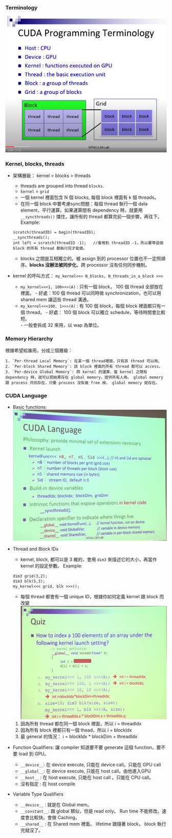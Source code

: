 


### Terminology
![terms](./imgs/terms.png)

### Kernel, blocks, threads
* 架構層級： kernel > blocks > threads
    - threads are grouped into thread `blocks`.
    - `kernel` = `grid`
    - 一個 kernel 裡面包含 N 個 blocks, 每個 block 裡面有 k 個 threads。
    - 在同一個 block 中要考慮sync問題：每個 thread 執行一個 data element，平行運算。如果運算間有 dependency 時，就要用 `__syncthreads()` 擋住，讓所有的 thread 都算完前一個步驟，再往下。 Example: 
    ```
    scratch(threadID) = begin(threadID);
    __syncthreads();
    int left = scratch(threadID -1);   //會用到 threadID -1，所以要等這個 block 的所有 thread 都執行完才能做。
    ```
    - blocks 之間是互相獨立的。被 assign 到的 processor 位置也不一定照順序。**blocks 沒辦法被同步化**，跨 processor 沒有任何同步機制。

* kernel 的呼叫方式： `my_kernel<<< N_blocks, N_threads_in_a_block >>>`
  - `my_kernel<<<1, 100>>>(A)` : 只有一個 block， 100 個 thread 全部放在裡面。
        - 好處：100 個 thread 可以同時做 synchronization，也可以用 shared mem 讓這些 thread 溝通。
  - `my_kernel<<<100, 1>>>(A)` : 有 100 個 block，每個 block 裡面都只有一個 thread。
        - 好處： 100 個 block 可以獨立 schedule，等待時間會比較短。  
        - 一般會拆成 32 來用，以 wap 為單位。


### Memory Hierarchy
根據希望給誰用，分成三個層級：

    1. `Per-thread Local Memory`: 在某一個 thread裡面，只有該 thread 可以用。
    2. `Per-block Shared Memory`: 該 block 裡面的所有 thread 都可以 access。
    3. `Per-device Global Memory`: 跨 kernel 的運算、當 kernel 之間有 dependency 時，就可以把結果存在 global memory，提供所有人用。 global memory 跟 process 共同存在，只要 process 沒有被 free 掉， global memory 就存在。


### CUDA Language
* Basic functions:
![func](./imgs/func.png)

* Thread and Block IDs
    - kernel, block, 都可以是 3 維的，會用 `dim3` 來描述它的大小，再當作 kernel 的設定參數。
    Example:
    ```
    dim3 grid(3,2);
    dim3 blk(5,3);
    my_kernel<<< grid, blk >>>();
    ```
    -  每個 thread 都會有一個 unique ID，根據你如何定義 kernel 跟 block 而改變
    ![threadID](./imgs/threadID.png)
    1. 因為所有 thread 都在同一個 block 裡面，所以 i = threadIdx
    2. 因為所有 block 裡都只有一個 thead，所以 i = blockIdx
    3. 最 general 的情況： i = blockIdx * blockDim + threadIdx


* Function Qualifiers:
讓 compiler 知道要不要 generate 這個 function，要不要 load 到 GPU。

    - `__device__`: 在 device execute, 只能在 device call。只能在 GPU call
    - `__global__`: 在 device execute, 只能在 host call。由他進入GPU
    - `__host__`  : 在 host execute, 只能在 host call 。只能在 CPU call。
    - 沒有指定     : 在 host compile

* Variable Type Qualifiers 

    - `__device__`  : 就是在 Global mem。
    - `__constant__`: 跟 global 類似，但是 read only。 Run time 不能修改。速度會比較快。會做 Caching。
    - `__shared__`  : 在 Shared mem 裡面。 lifetime 跟隨著 block， block 執行完就沒了。
